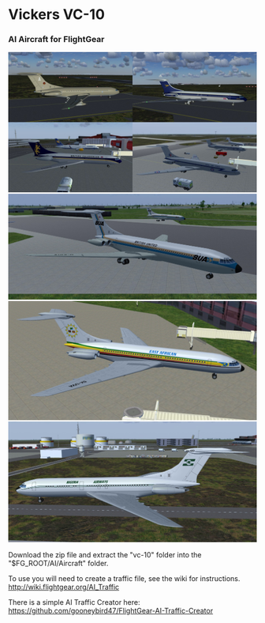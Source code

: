 # Vickers VC-10
### AI Aircraft for FlightGear



![VC-10-1](screenshots/VC-10-1.jpg)
![BUA](screenshots/BUA.jpg)
![eastafrican](screenshots/eastafrican.jpg)
![NGA](screenshots/NGA.jpg)


Download the zip file and extract the "vc-10" folder into the "$FG_ROOT/AI/Aircraft" folder.

To use you will need to create a traffic file, see the wiki for instructions.
 http://wiki.flightgear.org/AI_Traffic

There is a simple AI Traffic Creator here: 
https://github.com/gooneybird47/FlightGear-AI-Traffic-Creator